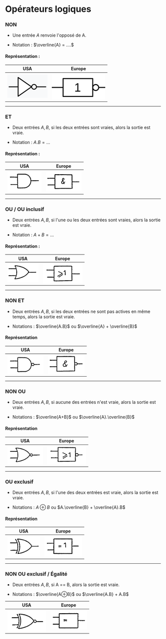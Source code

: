 # Opérateurs logiques

### NON

- Une entrée $A$ renvoie l'opposé de A.

- Notation : $\overline{A} = ....$

#### Représentation :
| USA | Europe |
| --- | ------ |
| ![1699023904084](image/logic-gates/1699023904084.png) | ![1699024365135](image/logic-gates/1699024365135.png) |

---

### ET

- Deux entrées $A, B$, si les deux entrées sont vraies, alors la sortie est vraie.

- Notation : $A.B = ...$

#### Représentation :
| USA | Europe |
| --- | ------ |
| ![1699022178472](image/logic-gates/1699022178472.png) | ![1699022204011](image/logic-gates/1699022204011.png) |

---

### OU / OU inclusif

- Deux entrées $A, B$, si l'une ou les deux entrées sont vraies, alors la sortie est vraie.

- Notation : $A+B = ...$

#### Représentation :

| USA | Europe |
| --- | ------ |
| ![1699022282949](image/logic-gates/1699022282949.png) | ![1699022300414](image/logic-gates/1699022300414.png) |

---

### NON ET

- Deux entrées $A, B$, si les deux entrées ne sont pas actives en même temps, alors la sortie est vraie.

- Notations : $\overline{A.B}$ ou  $\overline{A} + \overline{B}$

#### Représentation
| USA | Europe |
| --- | ------ |
| ![1699022535620](image/logic-gates/1699022535620.png) | ![1699022550812](image/logic-gates/1699022550812.png) |

---

### NON OU

- Deux entrées $A, B$, si aucune des entrées n'est vraie, alors la sortie est vraie.

- Notations : $\overline{A+B}$ ou $\overline{A}.\overline{B}$

#### Représentation
| USA | Europe |
| --- | ------ |
| ![1699022698616](image/logic-gates/1699022698616.png) | ![1699022708402](image/logic-gates/1699022708402.png) |

---

### OU exclusif

- Deux entrées $A, B$, si l'une des deux entrées est vraie, alors la sortie est vraie.

- Notations : $A⊕B$ ou $A.\overline{B} + \overline{A}.B$ 

#### Représentation
| USA | Europe |
| --- | ------ |
| ![1699023019258](image/logic-gates/1699023019258.png) | ![1699023030506](image/logic-gates/1699023030506.png) |

---

### NON OU exclusif / Égalité

- Deux entrées $A, B$, si A == B, alors la sortie est vraie.

- Notations : $\overline{A⊕B}$ ou $\overline{A.B} + A.B$

| USA | Europe |
| --- | ------ |
| ![1699023470992](image/logic-gates/1699023470992.png) | ![1699023481021](image/logic-gates/1699023481021.png) |